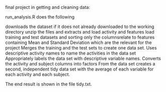 final project in getting and cleaning data:


run_analysis.R does the following

downloads the dataset if it does not already downloaded to the working directory
unzip the files and extracts and load activity and features
load training and test datasets and sorting only the columnsrelate to features containing Mean and Standard Deviation which are the relevant for the project 
Merges the training and the test sets to create one data set.
Uses descriptive activity names to name the activities in the data set
Appropriately labels the data set with descriptive variable names.
Converts the activity and subject columns into factors
From the data set creates a second, independent tidy data set with the average of each variable for each activity and each subject.

The end result is shown in the file tidy.txt.